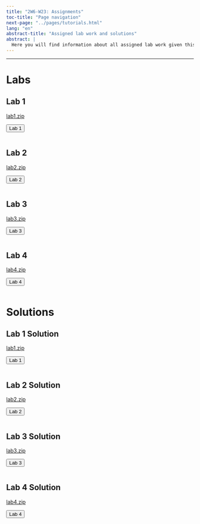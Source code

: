 ```yaml
---
title: "2W6-W23: Assignments"
toc-title: "Page navigation"
next-page: "../pages/tutorials.html"
lang: "en"
abstract-title: "Assigned lab work and solutions"
abstract: |
  Here you will find information about all assigned lab work given this semester.
---
```


---

# Labs 

## Lab 1

[lab1.zip](#)

<button class="accordion">Lab 1</button>

<pre id="lab1-listing" class="collapsible">
</pre>

## Lab 2

[lab2.zip](#)

<button class="accordion">Lab 2</button>

<pre id="lab2-listing" class="collapsible">
</pre>

## Lab 3

[lab3.zip](#)

<button class="accordion">Lab 3</button>

<pre id="lab3-listing" class="collapsible">
</pre>

## Lab 4

[lab4.zip](#)

<button class="accordion">Lab 4</button>

<pre id="lab4-listing" class="collapsible">
</pre>

# Solutions

## Lab 1 Solution

[lab1.zip](#)

<button class="accordion">Lab 1</button>

<pre id="lab1solution-listing" class="collapsible">
</pre>

## Lab 2 Solution

[lab2.zip](#)

<button class="accordion">Lab 2</button>

<pre id="lab2solution-listing" class="collapsible">
</pre>

## Lab 3 Solution

[lab3.zip](#)

<button class="accordion">Lab 3</button>

<pre id="lab3solution-listing" class="collapsible">
</pre>

## Lab 4 Solution

[lab4.zip](#)

<button class="accordion">Lab 4</button>

<pre id="lab4solution-listing" class="collapsible">
</pre>

